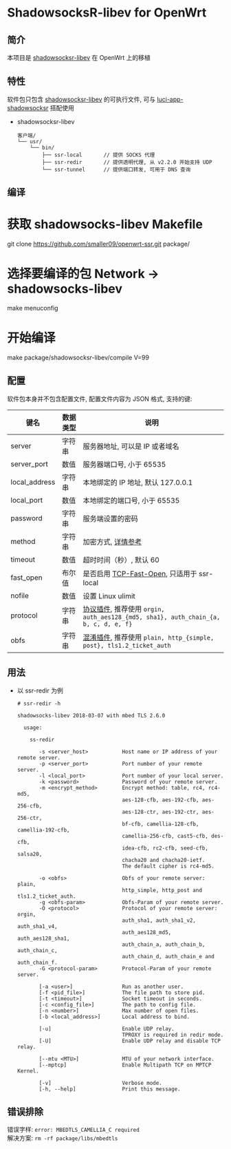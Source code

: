 ShadowsocksR-libev for OpenWrt
===

简介 
---

 本项目是 [shadowsocksr-libev][1] 在 OpenWrt 上的移植  

特性
---

软件包只包含 [shadowsocksr-libev][1] 的可执行文件, 可与 [luci-app-shadowsocksr][3] 搭配使用  

 - shadowsocksr-libev

   ```
   客户端/
   └── usr/
       └── bin/
           ├── ssr-local       // 提供 SOCKS 代理
           ├── ssr-redir       // 提供透明代理, 从 v2.2.0 开始支持 UDP
           └── ssr-tunnel      // 提供端口转发, 可用于 DNS 查询
   ```

编译
---

   # 获取 shadowsocks-libev Makefile
   git clone https://github.com/smaller09/openwrt-ssr.git package/
   # 选择要编译的包 Network -> shadowsocks-libev
   make menuconfig
   # 开始编译
   make package/shadowsocksr-libev/compile V=99

配置
---

   软件包本身并不包含配置文件, 配置文件内容为 JSON 格式, 支持的键:  

   键名           | 数据类型   | 说明
   ---------------|------------|-----------------------------------------------
   server         | 字符串     | 服务器地址, 可以是 IP 或者域名
   server_port    | 数值       | 服务器端口号, 小于 65535
   local_address  | 字符串     | 本地绑定的 IP 地址, 默认 127.0.0.1
   local_port     | 数值       | 本地绑定的端口号, 小于 65535
   password       | 字符串     | 服务端设置的密码
   method         | 字符串     | 加密方式, [详情参考][E]
   timeout        | 数值       | 超时时间（秒）, 默认 60
   fast_open      | 布尔值     | 是否启用 [TCP-Fast-Open][F], 只适用于 ssr-local
   nofile         | 数值       | 设置 Linux ulimit
   protocol       | 字符串     | [协议插件][P], 推荐使用 ```orgin, auth_aes128_{md5, sha1}, auth_chain_{a, b, c, d, e, f}```
   obfs           | 字符串     | [混淆插件][P], 推荐使用 ```plain, http_{simple, post}, tls1.2_ticket_auth```


  [1]: https://github.com/shadowsocksrr/shadowsocksr-libev/tree/Akkariiin/master
  [3]: https://github.com/chenhw2/luci-app-shadowsocksr
  [E]: http://shadowsocks.org/en/spec/Stream-Ciphers.html
  [F]: https://github.com/shadowsocks/shadowsocks/wiki/TCP-Fast-Open
  [S]: https://wiki.openwrt.org/doc/howto/obtain.firmware.sdk
  [P]: https://github.com/shadowsocksrr/shadowsocks-rss/blob/master/ssr.md
  [R]: README.EN.md

用法
---

 - 以 ssr-redir 为例

   ```
   # ssr-redir -h
   
   shadowsocks-libev 2018-03-07 with mbed TLS 2.6.0
   
     usage:
   
       ss-redir
   
          -s <server_host>           Host name or IP address of your remote server.
          -p <server_port>           Port number of your remote server.
          -l <local_port>            Port number of your local server.
          -k <password>              Password of your remote server.
          -m <encrypt_method>        Encrypt method: table, rc4, rc4-md5,
                                     aes-128-cfb, aes-192-cfb, aes-256-cfb,
                                     aes-128-ctr, aes-192-ctr, aes-256-ctr,
                                     bf-cfb, camellia-128-cfb, camellia-192-cfb,
                                     camellia-256-cfb, cast5-cfb, des-cfb,
                                     idea-cfb, rc2-cfb, seed-cfb, salsa20,
                                     chacha20 and chacha20-ietf.
                                     The default cipher is rc4-md5.
   
          -o <obfs>                  Obfs of your remote server: plain,
                                     http_simple, http_post and tls1.2_ticket_auth.
          -g <obfs-param>            Obfs-Param of your remote server.
          -O <protocol>              Protocol of your remote server: orgin,
                                     auth_sha1, auth_sha1_v2, auth_sha1_v4,
                                     auth_aes128_md5, auth_aes128_sha1,
                                     auth_chain_a, auth_chain_b, auth_chain_c,
                                     auth_chain_d, auth_chain_e and auth_chain_f.
          -G <protocol-param>        Protocol-Param of your remote server.
   
          [-a <user>]                Run as another user.
          [-f <pid_file>]            The file path to store pid.
          [-t <timeout>]             Socket timeout in seconds.
          [-c <config_file>]         The path to config file.
          [-n <number>]              Max number of open files.
          [-b <local_address>]       Local address to bind.
   
          [-u]                       Enable UDP relay.
                                     TPROXY is required in redir mode.
          [-U]                       Enable UDP relay and disable TCP relay.
   
          [--mtu <MTU>]              MTU of your network interface.
          [--mptcp]                  Enable Multipath TCP on MPTCP Kernel.
   
          [-v]                       Verbose mode.
          [-h, --help]               Print this message.
   
   ```

错误排除
---
   错误字样: ```error: MBEDTLS_CAMELLIA_C required```  
   解决方案: ```rm -rf package/libs/mbedtls```
